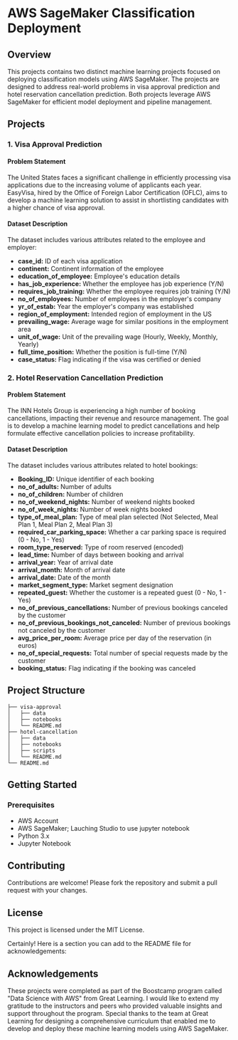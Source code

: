 
# AWS SageMaker Classification Deployment

## Overview

This projects contains two distinct machine learning projects focused on deploying classification models using AWS SageMaker. The projects are designed to address real-world problems in visa approval prediction and hotel reservation cancellation prediction. Both projects leverage AWS SageMaker for efficient model deployment and pipeline management.

## Projects

### 1. Visa Approval Prediction

#### Problem Statement
The United States faces a significant challenge in efficiently processing visa applications due to the increasing volume of applicants each year. EasyVisa, hired by the Office of Foreign Labor Certification (OFLC), aims to develop a machine learning solution to assist in shortlisting candidates with a higher chance of visa approval.

#### Dataset Description
The dataset includes various attributes related to the employee and employer:
- **case_id:** ID of each visa application
- **continent:** Continent information of the employee
- **education_of_employee:** Employee's education details
- **has_job_experience:** Whether the employee has job experience (Y/N)
- **requires_job_training:** Whether the employee requires job training (Y/N)
- **no_of_employees:** Number of employees in the employer's company
- **yr_of_estab:** Year the employer's company was established
- **region_of_employment:** Intended region of employment in the US
- **prevailing_wage:** Average wage for similar positions in the employment area
- **unit_of_wage:** Unit of the prevailing wage (Hourly, Weekly, Monthly, Yearly)
- **full_time_position:** Whether the position is full-time (Y/N)
- **case_status:** Flag indicating if the visa was certified or denied

### 2. Hotel Reservation Cancellation Prediction

#### Problem Statement
The INN Hotels Group is experiencing a high number of booking cancellations, impacting their revenue and resource management. The goal is to develop a machine learning model to predict cancellations and help formulate effective cancellation policies to increase profitability.

#### Dataset Description
The dataset includes various attributes related to hotel bookings:
- **Booking_ID:** Unique identifier of each booking
- **no_of_adults:** Number of adults
- **no_of_children:** Number of children
- **no_of_weekend_nights:** Number of weekend nights booked
- **no_of_week_nights:** Number of week nights booked
- **type_of_meal_plan:** Type of meal plan selected (Not Selected, Meal Plan 1, Meal Plan 2, Meal Plan 3)
- **required_car_parking_space:** Whether a car parking space is required (0 - No, 1 - Yes)
- **room_type_reserved:** Type of room reserved (encoded)
- **lead_time:** Number of days between booking and arrival
- **arrival_year:** Year of arrival date
- **arrival_month:** Month of arrival date
- **arrival_date:** Date of the month
- **market_segment_type:** Market segment designation
- **repeated_guest:** Whether the customer is a repeated guest (0 - No, 1 - Yes)
- **no_of_previous_cancellations:** Number of previous bookings canceled by the customer
- **no_of_previous_bookings_not_canceled:** Number of previous bookings not canceled by the customer
- **avg_price_per_room:** Average price per day of the reservation (in euros)
- **no_of_special_requests:** Total number of special requests made by the customer
- **booking_status:** Flag indicating if the booking was canceled

## Project Structure

```
├── visa-approval
│   ├── data
│   ├── notebooks
│   └── README.md
├── hotel-cancellation
│   ├── data
│   ├── notebooks
│   ├── scripts
│   └── README.md
└── README.md
```

## Getting Started

### Prerequisites
- AWS Account
- AWS SageMaker; Lauching Studio to use jupyter notebook
- Python 3.x
- Jupyter Notebook

## Contributing

Contributions are welcome! Please fork the repository and submit a pull request with your changes.

## License

This project is licensed under the MIT License.


Certainly! Here is a section you can add to the README file for acknowledgements:

## Acknowledgements

These projects were completed as part of the Boostcamp program called "Data Science with AWS" from Great Learning. I would like to extend my gratitude to the instructors and peers who provided valuable insights and support throughout the program. Special thanks to the team at Great Learning for designing a comprehensive curriculum that enabled me to develop and deploy these machine learning models using AWS SageMaker. 
